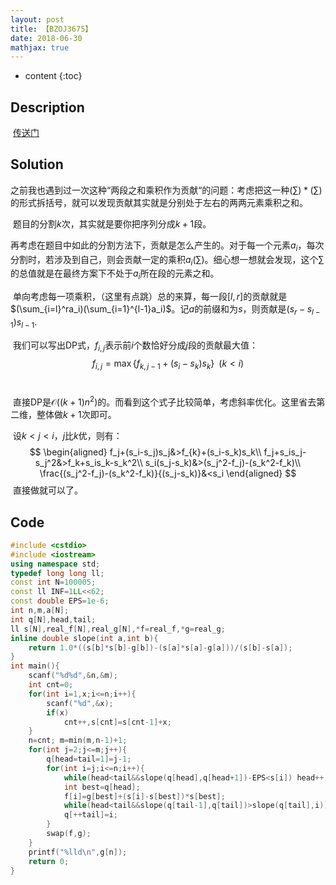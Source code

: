 ```yaml
---
layout: post
title: 【BZOJ3675】
date: 2018-06-30
mathjax: true
---
```

* content
{:toc}
## Description

​	[传送门](https://www.lydsy.com/JudgeOnline/problem.php?id=3675)





## Solution

​	之前我也遇到过一次这种“两段之和乘积作为贡献“的问题：考虑把这一种$(\sum) *(\sum)$的形式拆括号，就可以发现贡献其实就是分别处于左右的两两元素乘积之和。

​	题目的分割$k$次，其实就是要你把序列分成$k+1$段。

​	再考虑在题目中如此的分割方法下，贡献是怎么产生的。对于每一个元素$a_i$，每次分割时，若涉及到自己，则会贡献一定的乘积$a_i(\sum)$。细心想一想就会发现，这个$\sum$的总值就是在最终方案下不处于$a_i$所在段的元素之和。

​	单向考虑每一项乘积，（这里有点跳）总的来算，每一段$[l,r]$的贡献就是$(\sum_{i=l}^ra_i)(\sum_{i=1}^{l-1}a_i)$。记$a$的前缀和为$s$，则贡献是$(s_r-s_{l-1})s_{l-1}$.

​	我们可以写出DP式，$f_{i,j}$表示前$i$个数恰好分成$j$段的贡献最大值：
$$
f_{i,j}=\max\{f_{k,j-1}+(s_i-s_k)s_k\}\;\;(k<i)
$$
​	

​	直接DP是$\mathcal O((k+1)n^2)$的。而看到这个式子比较简单，考虑斜率优化。这里省去第二维，整体做$k+1$次即可。

​	设$k<j<i$，$j$比$k$优，则有：
$$
\begin{aligned}
f_j+(s_i-s_j)s_j&>f_{k}+(s_i-s_k)s_k\\
f_j+s_is_j-s_j^2&>f_k+s_is_k-s_k^2\\
s_i(s_j-s_k)&>(s_j^2-f_j)-(s_k^2-f_k)\\
\frac{(s_j^2-f_j)-(s_k^2-f_k)}{(s_j-s_k)}&<s_i
\end{aligned}
$$
​	直接做就可以了。





## Code

```c++
#include <cstdio>
#include <iostream>
using namespace std;
typedef long long ll;
const int N=100005;
const ll INF=1LL<<62;
const double EPS=1e-6;
int n,m,a[N];
int q[N],head,tail;
ll s[N],real_f[N],real_g[N],*f=real_f,*g=real_g;
inline double slope(int a,int b){
	return 1.0*((s[b]*s[b]-g[b])-(s[a]*s[a]-g[a]))/(s[b]-s[a]);
}
int main(){
	scanf("%d%d",&n,&m);
	int cnt=0;
	for(int i=1,x;i<=n;i++){
		scanf("%d",&x);
		if(x)
			cnt++,s[cnt]=s[cnt-1]+x;
	}
	n=cnt; m=min(m,n-1)+1;
	for(int j=2;j<=m;j++){
		q[head=tail=1]=j-1;
		for(int i=j;i<=n;i++){
			while(head<tail&&slope(q[head],q[head+1])-EPS<s[i]) head++;
			int best=q[head];
			f[i]=g[best]+(s[i]-s[best])*s[best];	
			while(head<tail&&slope(q[tail-1],q[tail])>slope(q[tail],i)) tail--;
			q[++tail]=i;
		}
		swap(f,g);
	}
	printf("%lld\n",g[n]);
	return 0;
}
```









​	

​	